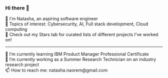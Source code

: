 ### Hi there 👋
🎀 I'm Natasha, an aspiring software engineer <br>
💜 Topics of interest: Cybersecurity, AI, Full stack development, Cloud computing <br>
🌟 Check out my Stars tab for curated lists of different projects I've worked on! <br>
<hr>
🌱 I’m currently learning IBM Product Manager Professional Certificate <br>
🔭 I’m currently working as a Summer Research Technician on an industry research project <br>
📫 How to reach me: natasha.naorem@gmail.com <br>
